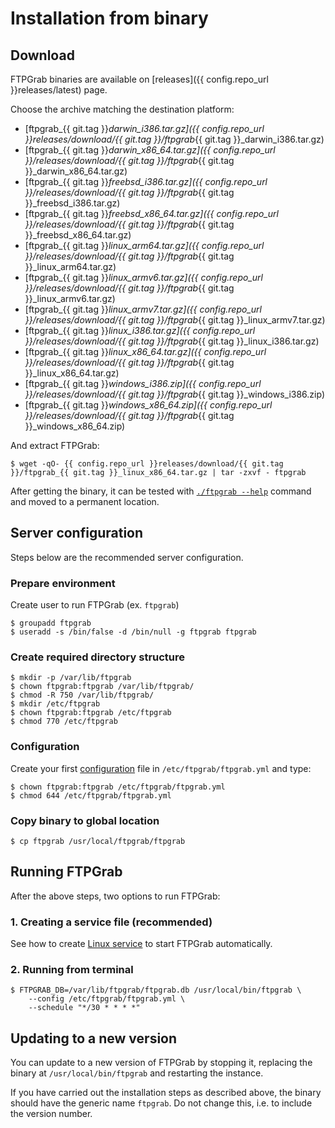 # Installation from binary

## Download

FTPGrab binaries are available on [releases]({{ config.repo_url }}releases/latest) page.

Choose the archive matching the destination platform:

* [ftpgrab_{{ git.tag }}_darwin_i386.tar.gz]({{ config.repo_url }}releases/download/{{ git.tag }}/ftpgrab_{{ git.tag }}_darwin_i386.tar.gz)
* [ftpgrab_{{ git.tag }}_darwin_x86_64.tar.gz]({{ config.repo_url }}/releases/download/{{ git.tag }}/ftpgrab_{{ git.tag }}_darwin_x86_64.tar.gz)
* [ftpgrab_{{ git.tag }}_freebsd_i386.tar.gz]({{ config.repo_url }}/releases/download/{{ git.tag }}/ftpgrab_{{ git.tag }}_freebsd_i386.tar.gz)
* [ftpgrab_{{ git.tag }}_freebsd_x86_64.tar.gz]({{ config.repo_url }}/releases/download/{{ git.tag }}/ftpgrab_{{ git.tag }}_freebsd_x86_64.tar.gz)
* [ftpgrab_{{ git.tag }}_linux_arm64.tar.gz]({{ config.repo_url }}/releases/download/{{ git.tag }}/ftpgrab_{{ git.tag }}_linux_arm64.tar.gz)
* [ftpgrab_{{ git.tag }}_linux_armv6.tar.gz]({{ config.repo_url }}/releases/download/{{ git.tag }}/ftpgrab_{{ git.tag }}_linux_armv6.tar.gz)
* [ftpgrab_{{ git.tag }}_linux_armv7.tar.gz]({{ config.repo_url }}/releases/download/{{ git.tag }}/ftpgrab_{{ git.tag }}_linux_armv7.tar.gz)
* [ftpgrab_{{ git.tag }}_linux_i386.tar.gz]({{ config.repo_url }}/releases/download/{{ git.tag }}/ftpgrab_{{ git.tag }}_linux_i386.tar.gz)
* [ftpgrab_{{ git.tag }}_linux_x86_64.tar.gz]({{ config.repo_url }}/releases/download/{{ git.tag }}/ftpgrab_{{ git.tag }}_linux_x86_64.tar.gz)
* [ftpgrab_{{ git.tag }}_windows_i386.zip]({{ config.repo_url }}/releases/download/{{ git.tag }}/ftpgrab_{{ git.tag }}_windows_i386.zip)
* [ftpgrab_{{ git.tag }}_windows_x86_64.zip]({{ config.repo_url }}/releases/download/{{ git.tag }}/ftpgrab_{{ git.tag }}_windows_x86_64.zip)

And extract FTPGrab:

```shell
$ wget -qO- {{ config.repo_url }}releases/download/{{ git.tag }}/ftpgrab_{{ git.tag }}_linux_x86_64.tar.gz | tar -zxvf - ftpgrab
```

After getting the binary, it can be tested with [`./ftpgrab --help`](../usage/cli.md) command and moved to a permanent location.

## Server configuration

Steps below are the recommended server configuration.

### Prepare environment

Create user to run FTPGrab (ex. `ftpgrab`)

```shell
$ groupadd ftpgrab
$ useradd -s /bin/false -d /bin/null -g ftpgrab ftpgrab
```

### Create required directory structure

```shell
$ mkdir -p /var/lib/ftpgrab
$ chown ftpgrab:ftpgrab /var/lib/ftpgrab/
$ chmod -R 750 /var/lib/ftpgrab/
$ mkdir /etc/ftpgrab
$ chown ftpgrab:ftpgrab /etc/ftpgrab
$ chmod 770 /etc/ftpgrab
```

### Configuration

Create your first [configuration](../config/index.md) file in `/etc/ftpgrab/ftpgrab.yml` and type:

```shell
$ chown ftpgrab:ftpgrab /etc/ftpgrab/ftpgrab.yml
$ chmod 644 /etc/ftpgrab/ftpgrab.yml
```

### Copy binary to global location

```shell
$ cp ftpgrab /usr/local/ftpgrab/ftpgrab
```

## Running FTPGrab

After the above steps, two options to run FTPGrab:

### 1. Creating a service file (recommended)

See how to create [Linux service](linux-service.md) to start FTPGrab automatically.

### 2. Running from terminal

```shell
$ FTPGRAB_DB=/var/lib/ftpgrab/ftpgrab.db /usr/local/bin/ftpgrab \
    --config /etc/ftpgrab/ftpgrab.yml \
    --schedule "*/30 * * * *"
```

## Updating to a new version

You can update to a new version of FTPGrab by stopping it, replacing the binary at `/usr/local/bin/ftpgrab` and restarting the instance.

If you have carried out the installation steps as described above, the binary should have the generic name `ftpgrab`. Do not change this, i.e. to include the version number.
